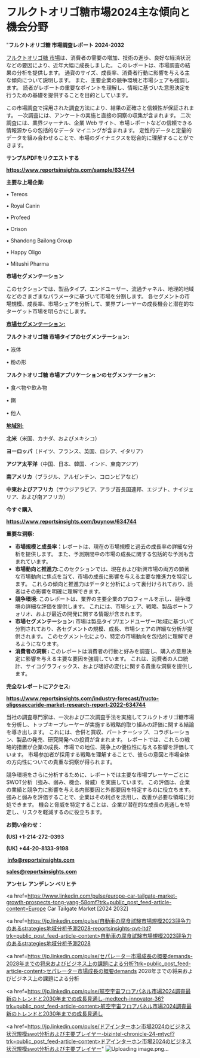 # フルクトオリゴ糖市場2024主な傾向と機会分野

"<strong>フルクトオリゴ糖 市場調査レポート 2024-2032</strong>

<a href=https://www.reportsinsights.com/sample/634744>フルクトオリゴ糖 市場</a>は、消費者の需要の増加、技術の進歩、良好な経済状況などの要因により、近年大幅に成長しました。 このレポートは、市場調査の結果の分析を提供します。 通貨のサイズ、成長率、消費者行動に影響を与える主な傾向について説明します。 また、主要企業の競争環境と市場シェアも強調します。 読者がレポートの重要なポイントを理解し、情報に基づいた意思決定を行うための基礎を提供することを目的としています。

この市場調査で採用された調査方法により、結果の正確さと信頼性が保証されます。 一次調査には、アンケートの実施と直接の洞察の収集が含まれます。 二次調査には、業界ジャーナル、企業 Web サイト、市場レポートなどの信頼できる情報源からの包括的なデータ マイニングが含まれます。 定性的データと定量的データを組み合わせることで、市場のダイナミクスを総合的に理解することができます。

<strong><b>サンプルPDFをリクエストする</b></strong>

<a href=https://www.reportsinsights.com/sample/634744><strong><u>https://www.reportsinsights.com/sample/634744</u></strong></a>

<strong>主要な上場企業:</strong>

• Tereos

• Royal Canin

• Profeed

• Orison

• Shandong Bailong Group

• Happy Oligo

• Mitushi Pharma

<strong>市場セグメンテーション</strong>

このセクションでは、製品タイプ、エンドユーザー、流通チャネル、地理的地域などのさまざまなパラメータに基づいて市場を分割します。 各セグメントの市場規模、成長率、市場シェアを分析して、業界プレーヤーの成長機会と潜在的なターゲット市場を明らかにします。

<strong><u>市場セグメンテーション</u></strong><strong><u>:</u></strong>

<strong>フルクトオリゴ糖 市場タイプのセグメンテーション:</strong>

• 液体

• 粉の形

<strong>フルクトオリゴ糖 市場アプリケーションのセグメンテーション:</strong>

• 食べ物や飲み物

• 餌

• 他人

<strong><u>地域別</u></strong><strong><u>:</u></strong>

<strong>北米</strong>（米国、カナダ、およびメキシコ）

<strong>ヨーロッパ</strong>（ドイツ、フランス、英国、ロシア、イタリア）

<strong>アジア太平洋</strong>（中国、日本、韓国、インド、東南アジア）

<strong>南アメリカ</strong>（ブラジル、アルゼンチン、コロンビアなど）

<strong>中東およびアフリカ</strong>（サウジアラビア、アラブ首長国連邦、エジプト、ナイジェリア、および南アフリカ）

<strong>今すぐ購入</strong>

<a href=https://www.reportsinsights.com/buynow/634744><strong><u>https://www.reportsinsights.com/buynow/634744</u></strong></a>

<strong>重要な洞察:</strong>
<ul>
  <li><strong>市場規模と成長率：</strong>レポートは、現在の市場規模と過去の成長率の詳細な分析を提供します。 また、予測期間中の市場の成長に関する包括的な予測も含まれています。</li>
  <li><strong>市場動向と推進力:</strong>このセクションでは、現在および新興市場の両方の顕著な市場動向に焦点を当て、市場の成長に影響を与える主要な推進力を特定します。 これらの傾向と推進力はデータと分析によって裏付けられており、読者はその影響を明確に理解できます。</li>
  <li><strong>競争環境</strong>: このレポートは、業界の主要企業のプロフィールを示し、競争環境の詳細な評価を提供します。 これには、市場シェア、戦略、製品ポートフォリオ、および最近の開発に関する情報が含まれます。</li>
  <li><strong>市場セグメンテーション: </strong>市場は製品タイプ/エンドユーザー/地域に基づいて分割されており、各セグメントの規模、成長、市場シェアの詳細な分析が提供されます。 このセグメント化により、特定の市場動向を包括的に理解できるようになります。</li>
  <li><strong>消費者の洞察 : </strong>このレポートは消費者の行動と好みを調査し、購入の意思決定に影響を与える主要な要因を強調しています。 これは、消費者の人口統計、サイコグラフィックス、および嗜好の変化に関する貴重な洞察を提供します。</li>
</ul>
<strong>完全なレポートにアクセス:</strong>

<a href=https://www.reportsinsights.com/industry-forecast/fructo-oligosaccaride-market-research-report-2022-634744><strong><u><b>https://www.reportsinsights.com/industry-forecast/fructo-oligosaccaride-market-research-report-2022-634744</b></u></strong></a>

当社の調査専門家は、一次および二次調査手法を実施してフルクトオリゴ糖市場を分析し、トップキープレーヤーが実施する戦略的取り組みの評価に関する結論を導き出します。 これには、合併と買収、パートナーシップ、コラボレーション、製品の発売、研究開発への投資が含まれます。 レポートでは、これらの戦略的措置が企業の成長、市場での地位、競争上の優位性に与える影響を評価しています。 市場参加者が採用する戦略を理解することで、彼らの意図と市場全体の方向性についての貴重な洞察が得られます。

競争環境をさらに分析するために、レポートでは主要な市場プレーヤーごとにSWOT分析（強み、弱み、機会、脅威）を実施しています。 この評価は、企業の業績と競争力に影響を与える内部要因と外部要因を特定するのに役立ちます。 強みと弱みを評価することで、企業はその利点を活用し、改善が必要な領域に対処できます。 機会と脅威を特定することは、企業が潜在的な成長の見通しを特定し、リスクを軽減するのに役立ちます。

<strong>お問い合わせ：</strong>

<strong>(US) +1-214-272-0393</strong>

<strong>(UK) +44-20-8133-9198</strong>

<strong> </strong><a href=info@reportsinsights.com><strong><u>info@reportsinsights.com</u></strong></a>

<a href=sales@reportsinsights.com><strong><u>sales@reportsinsights.com</u></strong></a>

<strong>アンセレ アンデレン ベリヒテ</strong>

<a href=https://www.linkedin.com/pulse/europe-car-tailgate-market-growth-prospects-tong-yang-58omf?trk=public_post_feed-article-content>Europe Car Tailgate Market [2024 2032]</a>

<a href=https://jp.linkedin.com/pulse/自動車の腐食試験市場規模2023競争力のあるstrategies地域分析予測2028-reportsinsights-pvt-ltd?trk=public_post_feed-article-content>自動車の腐食試験市場規模2023競争力のあるstrategies地域分析予測2028</a>

<a href=https://jp.linkedin.com/pulse/セパレーター市場成長の概要demands-2028年までの将来およびビジネス上の課題による分析?trk=public_post_feed-article-content>セパレーター市場成長の概要demands 2028年までの将来およびビジネス上の課題による分析</a>

<a href=https://jp.linkedin.com/pulse/航空宇宙フロアパネル市場2024調査最新のトレンドと2030年までの成長見通し-medtech-innovator-36?trk=public_post_feed-article-content>航空宇宙フロアパネル市場2024調査最新のトレンドと2030年までの成長見通し</a>

<a href=https://jp.linkedin.com/pulse/ドアインターホン市場2024のビジネス状況規模swot分析および主要プレイヤー-bizintel-chronicle-24-mtycf?trk=public_post_feed-article-content>ドアインターホン市場2024のビジネス状況規模swot分析および主要プレイヤー</a>"
![Uploading image.png…]()
